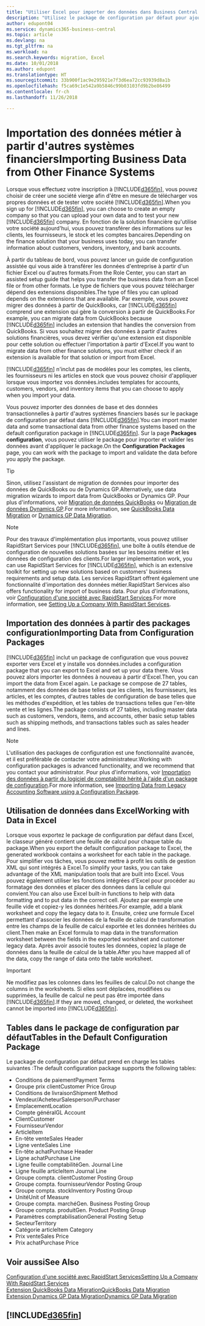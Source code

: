 ```yaml
---
title: "Utiliser Excel pour importer des données dans Business Central| Microsoft Docs"
description: "Utilisez le package de configuration par défaut pour ajouter des données client dans Excel et les importer ensuite dans Business Central."
author: edupont04
ms.service: dynamics365-business-central
ms.topic: article
ms.devlang: na
ms.tgt_pltfrm: na
ms.workload: na
ms.search.keywords: migration, Excel
ms.date: 10/01/2018
ms.author: edupont
ms.translationtype: HT
ms.sourcegitcommit: 33b900f1ac9e295921e7f3d6ea72cc93939d8a1b
ms.openlocfilehash: f5ca69c1e542a9b5846c99b03103fd9b2be86499
ms.contentlocale: fr-ch
ms.lasthandoff: 11/26/2018

---
```

# <a name="importing-business-data-from-other-finance-systems"></a><span data-ttu-id="a479e-103">Importation des données métier à partir d'autres systèmes financiers</span><span class="sxs-lookup"><span data-stu-id="a479e-103">Importing Business Data from Other Finance Systems</span></span>
<span data-ttu-id="a479e-104">Lorsque vous effectuez votre inscription à [!INCLUDE[d365fin](includes/d365fin_md.md)], vous pouvez choisir de créer une société vierge afin d'être en mesure de télécharger vos propres données et de tester votre société [!INCLUDE[d365fin](includes/d365fin_md.md)].</span><span class="sxs-lookup"><span data-stu-id="a479e-104">When you sign up for [!INCLUDE[d365fin](includes/d365fin_md.md)], you can choose to create an empty company so that you can upload your own data and to test your new [!INCLUDE[d365fin](includes/d365fin_md.md)] company.</span></span> <span data-ttu-id="a479e-105">En fonction de la solution financière qu'utilise votre société aujourd'hui, vous pouvez transférer des informations sur les clients, les fournisseurs, le stock et les comptes bancaires.</span><span class="sxs-lookup"><span data-stu-id="a479e-105">Depending on the finance solution that your business uses today, you can transfer information about customers, vendors, inventory, and bank accounts.</span></span>  

<span data-ttu-id="a479e-106">À partir du tableau de bord, vous pouvez lancer un guide de configuration assistée qui vous aide à transférer les données d'entreprise à partir d'un fichier Excel ou d'autres formats.</span><span class="sxs-lookup"><span data-stu-id="a479e-106">From the Role Center, you can start an assisted setup guide that helps you transfer the business data from an Excel file or from other formats.</span></span> <span data-ttu-id="a479e-107">Le type de fichiers que vous pouvez télécharger dépend des extensions disponibles.</span><span class="sxs-lookup"><span data-stu-id="a479e-107">The type of files you can upload depends on the extensions that are available.</span></span> <span data-ttu-id="a479e-108">Par exemple, vous pouvez migrer des données à partir de QuickBooks, car [!INCLUDE[d365fin](includes/d365fin_md.md)] comprend une extension qui gère la conversion à partir de QuickBooks.</span><span class="sxs-lookup"><span data-stu-id="a479e-108">For example, you can migrate data from QuickBooks because [!INCLUDE[d365fin](includes/d365fin_md.md)] includes an extension that handles the conversion from QuickBooks.</span></span> <span data-ttu-id="a479e-109">Si vous souhaitez migrer des données à partir d'autres solutions financières, vous devez vérifier qu'une extension est disponible pour cette solution ou effectuer l'importation à partir d'Excel.</span><span class="sxs-lookup"><span data-stu-id="a479e-109">If you want to migrate data from other finance solutions, you must either check if an extension is available for that solution or import from Excel.</span></span>  

[!INCLUDE[d365fin](includes/d365fin_md.md)] <span data-ttu-id="a479e-110">n'inclut pas de modèles pour les comptes, les clients, les fournisseurs ni les articles en stock que vous pouvez choisir d'appliquer lorsque vous importez vos données.</span><span class="sxs-lookup"><span data-stu-id="a479e-110">includes templates for accounts, customers, vendors, and inventory items that you can choose to apply when you import your data.</span></span>

<span data-ttu-id="a479e-111">Vous pouvez importer des données de base et des données transactionnelles à partir d'autres systèmes financiers basés sur le package de configuration par défaut dans [!INCLUDE[d365fin](includes/d365fin_md.md)].</span><span class="sxs-lookup"><span data-stu-id="a479e-111">You can import master data and some transactional data from other finance systems based on the default configuration package in [!INCLUDE[d365fin](includes/d365fin_md.md)].</span></span> <span data-ttu-id="a479e-112">Sur la page **Packages configuration**, vous pouvez utiliser le package pour importer et valider les données avant d'appliquer le package.</span><span class="sxs-lookup"><span data-stu-id="a479e-112">On the **Configuration Packages** page, you can work with the package to import and validate the data before you apply the package.</span></span>  

> [!TIP]  
> <span data-ttu-id="a479e-113">Sinon, utilisez l'assistant de migration de données pour importer des données de QuickBooks ou de Dynamics GP.</span><span class="sxs-lookup"><span data-stu-id="a479e-113">Alternatively, use data migration wizards to import data from QuickBooks or Dynamics GP.</span></span> <span data-ttu-id="a479e-114">Pour plus d'informations, voir [Migration de données QuickBooks](ui-extensions-quickbooks-data-migration.md) ou [Migration de données Dynamics GP](ui-extensions-dynamicsgp-data-migration.md).</span><span class="sxs-lookup"><span data-stu-id="a479e-114">For more information, see [QuickBooks Data Migration](ui-extensions-quickbooks-data-migration.md) or [Dynamics GP Data Migration](ui-extensions-dynamicsgp-data-migration.md).</span></span>

> [!NOTE]  
> <span data-ttu-id="a479e-115">Pour des travaux d'implémentation plus importants, vous pouvez utiliser RapidStart Services pour [!INCLUDE[d365fin](includes/d365fin_md.md)], une boîte à outils étendue de configuration de nouvelles solutions basées sur les besoins métier et les données de configuration des clients.</span><span class="sxs-lookup"><span data-stu-id="a479e-115">For larger implementation work, you can use RapidStart Services for [!INCLUDE[d365fin](includes/d365fin_md.md)], which is an extensive toolkit for setting up new solutions based on customers' business requirements and setup data.</span></span> <span data-ttu-id="a479e-116">Les services RapidStart offrent également une fonctionnalité d'importation des données métier.</span><span class="sxs-lookup"><span data-stu-id="a479e-116">RapidStart Services also offers functionality for import of business data.</span></span> <span data-ttu-id="a479e-117">Pour plus d'informations, voir [Configuration d'une société avec RapidStart Services](admin-set-up-a-company-with-rapidstart.md).</span><span class="sxs-lookup"><span data-stu-id="a479e-117">For more information, see [Setting Up a Company With RapidStart Services](admin-set-up-a-company-with-rapidstart.md).</span></span>

## <a name="importing-data-from-configuration-packages"></a><span data-ttu-id="a479e-118">Importation des données à partir des packages configuration</span><span class="sxs-lookup"><span data-stu-id="a479e-118">Importing Data from Configuration Packages</span></span>
[!INCLUDE[d365fin](includes/d365fin_md.md)] <span data-ttu-id="a479e-119">inclut un package de configuration que vous pouvez exporter vers Excel et y installe vos données.</span><span class="sxs-lookup"><span data-stu-id="a479e-119">includes a configuration package that you can export to Excel and set up your data there.</span></span> <span data-ttu-id="a479e-120">Vous pouvez alors importer les données à nouveau à partir d'Excel.</span><span class="sxs-lookup"><span data-stu-id="a479e-120">Then, you can import the data from Excel again.</span></span> <span data-ttu-id="a479e-121">Le package se compose de 27 tables, notamment des données de base telles que les clients, les fournisseurs, les articles, et les comptes, d'autres tables de configuration de base telles que les méthodes d'expédition, et les tables de transactions telles que l'en-tête vente et les lignes.</span><span class="sxs-lookup"><span data-stu-id="a479e-121">The package consists of 27 tables, including master data such as customers, vendors, items, and accounts, other basic setup tables such as shipping methods, and transactions tables such as sales header and lines.</span></span>  

> [!NOTE]  
>   <span data-ttu-id="a479e-122">L'utilisation des packages de configuration est une fonctionnalité avancée, et il est préférable de contacter votre administrateur.</span><span class="sxs-lookup"><span data-stu-id="a479e-122">Working with configuration packages is advanced functionality, and we recommend that you contact your administrator.</span></span> <span data-ttu-id="a479e-123">Pour plus d'informations, voir [Importation des données à partir du logiciel de comptabilité hérité à l'aide d'un package de configuration](across-import-data-configuration-packages.md).</span><span class="sxs-lookup"><span data-stu-id="a479e-123">For more information, see [Importing Data from Legacy Accounting Software using a Configuration Package](across-import-data-configuration-packages.md).</span></span>

## <a name="working-with-data-in-excel"></a><span data-ttu-id="a479e-124">Utilisation de données dans Excel</span><span class="sxs-lookup"><span data-stu-id="a479e-124">Working with Data in Excel</span></span>
<span data-ttu-id="a479e-125">Lorsque vous exportez le package de configuration par défaut dans Excel, le classeur généré contient une feuille de calcul pour chaque table du package.</span><span class="sxs-lookup"><span data-stu-id="a479e-125">When you export the default configuration package to Excel, the generated workbook contains a worksheet for each table in the package.</span></span> <span data-ttu-id="a479e-126">Pour simplifier vos tâches, vous pouvez mettre à profit les outils de gestion XML qui sont intégrés à Excel.</span><span class="sxs-lookup"><span data-stu-id="a479e-126">To simplify your tasks, you can take advantage of the XML manipulation tools that are built into Excel.</span></span> <span data-ttu-id="a479e-127">Vous pouvez également utiliser les fonctions intégrées d'Excel pour procéder au formatage des données et placer des données dans la cellule qui convient.</span><span class="sxs-lookup"><span data-stu-id="a479e-127">You can also use Excel built-in functions to help with data formatting and to put data in the correct cell.</span></span> <span data-ttu-id="a479e-128">Ajoutez par exemple une feuille vide et copiez-y les données héritées.</span><span class="sxs-lookup"><span data-stu-id="a479e-128">For example, add a blank worksheet and copy the legacy data to it.</span></span> <span data-ttu-id="a479e-129">Ensuite, créez une formule Excel permettant d'associer les données de la feuille de calcul de transformation entre les champs de la feuille de calcul exportée et les données héritées du client.</span><span class="sxs-lookup"><span data-stu-id="a479e-129">Then make an Excel formula to map data in the transformation worksheet between the fields in the exported worksheet and customer legacy data.</span></span> <span data-ttu-id="a479e-130">Après avoir associé toutes les données, copiez la plage de données dans la feuille de calcul de la table.</span><span class="sxs-lookup"><span data-stu-id="a479e-130">After you have mapped all of the data, copy the range of data onto the table worksheet.</span></span>  

> [!IMPORTANT]  
>  <span data-ttu-id="a479e-131">Ne modifiez pas les colonnes dans les feuilles de calcul.</span><span class="sxs-lookup"><span data-stu-id="a479e-131">Do not change the columns in the worksheets.</span></span> <span data-ttu-id="a479e-132">Si elles sont déplacées, modifiées ou supprimées, la feuille de calcul ne peut pas être importée dans [!INCLUDE[d365fin](includes/d365fin_md.md)].</span><span class="sxs-lookup"><span data-stu-id="a479e-132">If they are moved, changed, or deleted, the worksheet cannot be imported into [!INCLUDE[d365fin](includes/d365fin_md.md)].</span></span>

## <a name="tables-in-the-default-configuration-package"></a><span data-ttu-id="a479e-133">Tables dans le package de configuration par défaut</span><span class="sxs-lookup"><span data-stu-id="a479e-133">Tables in the Default Configuration Package</span></span>
<span data-ttu-id="a479e-134">Le package de configuration par défaut prend en charge les tables suivantes :</span><span class="sxs-lookup"><span data-stu-id="a479e-134">The default configuration package supports the following tables:</span></span>

-   <span data-ttu-id="a479e-135">Conditions de paiement</span><span class="sxs-lookup"><span data-stu-id="a479e-135">Payment Terms</span></span>
-   <span data-ttu-id="a479e-136">Groupe prix client</span><span class="sxs-lookup"><span data-stu-id="a479e-136">Customer Price Group</span></span>
-   <span data-ttu-id="a479e-137">Conditions de livraison</span><span class="sxs-lookup"><span data-stu-id="a479e-137">Shipment Method</span></span>
-   <span data-ttu-id="a479e-138">Vendeur/Acheteur</span><span class="sxs-lookup"><span data-stu-id="a479e-138">Salesperson/Purchaser</span></span>
-   <span data-ttu-id="a479e-139">Emplacement</span><span class="sxs-lookup"><span data-stu-id="a479e-139">Location</span></span>
-   <span data-ttu-id="a479e-140">Compte général</span><span class="sxs-lookup"><span data-stu-id="a479e-140">GL Account</span></span>
-   <span data-ttu-id="a479e-141">Client</span><span class="sxs-lookup"><span data-stu-id="a479e-141">Customer</span></span>
-   <span data-ttu-id="a479e-142">Fournisseur</span><span class="sxs-lookup"><span data-stu-id="a479e-142">Vendor</span></span>
-   <span data-ttu-id="a479e-143">Article</span><span class="sxs-lookup"><span data-stu-id="a479e-143">Item</span></span>
-   <span data-ttu-id="a479e-144">En-tête vente</span><span class="sxs-lookup"><span data-stu-id="a479e-144">Sales Header</span></span>
-   <span data-ttu-id="a479e-145">Ligne vente</span><span class="sxs-lookup"><span data-stu-id="a479e-145">Sales Line</span></span>
-   <span data-ttu-id="a479e-146">En-tête achat</span><span class="sxs-lookup"><span data-stu-id="a479e-146">Purchase Header</span></span>
-   <span data-ttu-id="a479e-147">Ligne achat</span><span class="sxs-lookup"><span data-stu-id="a479e-147">Purchase Line</span></span>
-   <span data-ttu-id="a479e-148">Ligne feuille comptabilité</span><span class="sxs-lookup"><span data-stu-id="a479e-148">Gen. Journal Line</span></span>
-   <span data-ttu-id="a479e-149">Ligne feuille article</span><span class="sxs-lookup"><span data-stu-id="a479e-149">Item Journal Line</span></span>
-   <span data-ttu-id="a479e-150">Groupe compta. client</span><span class="sxs-lookup"><span data-stu-id="a479e-150">Customer Posting Group</span></span>
-   <span data-ttu-id="a479e-151">Groupe compta. fournisseur</span><span class="sxs-lookup"><span data-stu-id="a479e-151">Vendor Posting Group</span></span>
-   <span data-ttu-id="a479e-152">Groupe compta. stock</span><span class="sxs-lookup"><span data-stu-id="a479e-152">Inventory Posting Group</span></span>
-   <span data-ttu-id="a479e-153">Unité</span><span class="sxs-lookup"><span data-stu-id="a479e-153">Unit of Measure</span></span>
-   <span data-ttu-id="a479e-154">Groupe compta. marché</span><span class="sxs-lookup"><span data-stu-id="a479e-154">Gen. Business Posting Group</span></span>
-   <span data-ttu-id="a479e-155">Groupe compta. produit</span><span class="sxs-lookup"><span data-stu-id="a479e-155">Gen. Product Posting Group</span></span>
-   <span data-ttu-id="a479e-156">Paramètres comptabilisation</span><span class="sxs-lookup"><span data-stu-id="a479e-156">General Posting Setup</span></span>
-   <span data-ttu-id="a479e-157">Secteur</span><span class="sxs-lookup"><span data-stu-id="a479e-157">Territory</span></span>
-   <span data-ttu-id="a479e-158">Catégorie article</span><span class="sxs-lookup"><span data-stu-id="a479e-158">Item Category</span></span>
-   <span data-ttu-id="a479e-159">Prix vente</span><span class="sxs-lookup"><span data-stu-id="a479e-159">Sales Price</span></span>
-   <span data-ttu-id="a479e-160">Prix achat</span><span class="sxs-lookup"><span data-stu-id="a479e-160">Purchase Price</span></span>

## <a name="see-also"></a><span data-ttu-id="a479e-161">Voir aussi</span><span class="sxs-lookup"><span data-stu-id="a479e-161">See Also</span></span>
[<span data-ttu-id="a479e-162">Configuration d'une société avec RapidStart Services</span><span class="sxs-lookup"><span data-stu-id="a479e-162">Setting Up a Company With RapidStart Services</span></span>](admin-set-up-a-company-with-rapidstart.md)  
[<span data-ttu-id="a479e-163">Extension QuickBooks Data Migration</span><span class="sxs-lookup"><span data-stu-id="a479e-163">QuickBooks Data Migration</span></span>](ui-extensions-quickbooks-data-migration.md)  
[<span data-ttu-id="a479e-164">Extension Dynamics GP Data Migration</span><span class="sxs-lookup"><span data-stu-id="a479e-164">Dynamics GP Data Migration</span></span>](ui-extensions-dynamicsgp-data-migration.md)  

## [!INCLUDE[d365fin](includes/free_trial_md.md)]  
 

